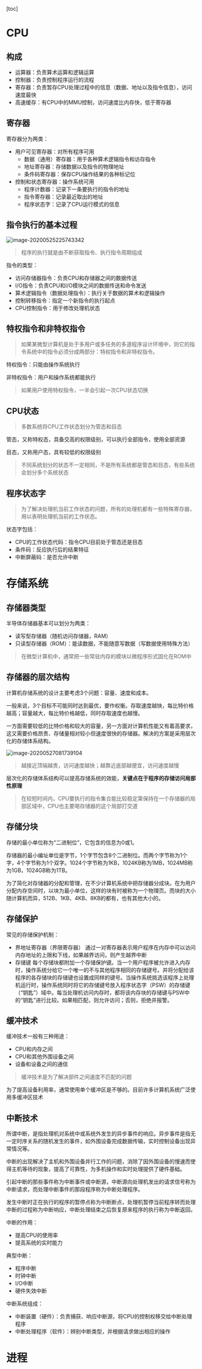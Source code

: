 [toc]



# CPU

## 构成

-   运算器：负责算术运算和逻辑运算
-   控制器：负责控制程序运行的流程
-   寄存器：负责暂存CPU处理过程中的信息（数据、地址以及指令信息），访问速度最快
-   高速缓存：有CPU中的MMU控制，访问速度比内存快，低于寄存器



## 寄存器



寄存器分为两类：

-   用户可见寄存器：对所有程序可用
    -   数据（通用）寄存器：用于各种算术逻辑指令和访存指令
    -   地址寄存器：存储数据以及指令的物理地址
    -   条件码寄存器：保存CPU操作结果的各种标记位
-   控制和状态寄存器：操作系统可用
    -   程序计数器：记录下一条要执行的指令的地址
    -   指令寄存器：记录最近取出的地址
    -   程序状态字：记录了CPU运行模式的信息



## 指令执行的基本过程



![image-20200525225743342](https://images-1255831004.cos.ap-guangzhou.myqcloud.com/online/image-20200525225743342.png)

>   程序的执行就是由不断获取指令、执行指令周期组成



指令的类型：

-   访问存储器指令：负责CPU和存储器之间的数据传送
-   I/O指令：负责CPU和I/O模块之间的数据传送和命令发送
-   算术逻辑指令（数据处理指令）：执行关于数据的算术和逻辑操作
-   控制转移指令：指定一个新指令的执行起点
-   CPU控制指令：用于修改处理机状态



## 特权指令和非特权指令

>   如果某微型计算机是处于多用户或多任务的多道程序设计环境中，则它的指令系统中的指令必须分成两部分：特权指令和非特权指令。



特权指令：只能由操作系统执行

非特权指令：用户和操作系统都能执行

>   如果用户使用特权指令，一半会引起一次CPU状态切换



## CPU状态

>   多数系统将CPU工作状态划分为管态和目态



管态，又称特权态，具备交高的权限级别，可以执行全部指令，使用全部资源

目态，又称用户态，具有较低的权限级别

>   不同系统划分的状态不一定相同，不是所有系统都是管态和目态，有些系统会划分多个系统状态



## 程序状态字

>   为了解决处理机当前工作状态的问题，所有的处理机都有一些特殊寄存器，用以表明处理机当前的工作状态。



状态字包括：

-   CPU的工作状态代码：指令CPU目前处于管态还是目态
-   条件码：反应执行后的结果特征
-   中断屏蔽码：是否允许中断



# 存储系统

## 存储器类型

半导体存储器基本可以划分为两类：

-   读写型存储器（随机访问存储器，RAM）
-   只读型存储器（ROM）：能读数据，不能随意写数据（写数据使用特殊方法）

>   在微型计算机中，通常把一些常驻内存的模块以微程序形式固化在ROM中



## 存储器的层次结构

计算机存储系统的设计主要考虑3个问题：容量、速度和成本。



一般来说，3个目标不可能同时达到最优，要作权衡。存取速度越快，每比特价格越高；容量越大，每比特价格越低，同时存取速度也越慢。



一方面需要较低的比特价格和较大的容量，另一方面对计算机性能又有着高要求，这又需要价格昂贵、存储量相对较小但速度很快的存储器。解决的方案是采用层次化的存储体系结构。



![image-20200527081739104](https://images-1255831004.cos.ap-guangzhou.myqcloud.com/online/image-20200527081739104.png)

>   越接近顶端越贵，访问速度越快；越靠近底部越便宜，访问速度越慢



层次化的存储体系结构可以提高存储系统的效能，**关键点在于程序的存储访问局部性原理**

>   在较短时间内，CPU要执行的指令集合能比较稳定第保持在一个存储器的局部区域中，CPU也主要喝存储器的这个局部打交道



## 存储分块

存储的最小单位称为“二进制位”，它包含的信息为0或1。



存储器的最小编址单位是字节，1个字节包含8个二进制位。而两个字节称为1个字，4个字节称为1个双字。1024个字节称为1KB，1024KB称为1MB，1024MB称为1GB，1024GB称为1TB。



为了简化对存储器的分配和管理，在不少计算机系统中把存储器分成块。在为用户分配内存空间时，以块为最小单位，这样的块有时被称为一个物理页。而块的大小随计算机而异，512B、1KB、4KB、8KB的都有，也有其他大小的。



## 存储保护

常见的存储保护机制：

-   界地址寄存器（界限寄存器）
    通过一对寄存器表示用户程序在内存中可以访问内存地址的上限和下线，如果越界访问，则产生越界中断
-   存储键
    每个存储块都附加一个存储保护键。当一个用户程序被允许进入内存时，操作系统分给它一个唯一的不与其他程序相同的存储键号。并将分配给该程序的各存储块的存储键也设置成同样的键号。当操作系统挑选该程序上处理机运行时，操作系统同时将它的存储键号放入程序状态字（PSW）的存储键（“钥匙”）域中。每当处理机访问内存时，都将该内存块的存储键与PSW中的“钥匙”进行比较。如果相匹配，则允许访问；否则，拒绝并报警。



## 缓冲技术

缓冲技术一般有三种用途：

-   CPU和内存之间
-   CPU和其他外围设备之间
-   设备和设备之间的通信

>   缓冲技术是为了解决部件之间速度不匹配的问题



为了提高设备利用率，通常使用单个缓冲区是不够的。目前许多计算机系统广泛使用多缓冲区技术



## 中断技术

所谓中断，是指处理机对系统中或系统外发生的异步事件的响应。异步事件是指无一定时序关系的随机发生的事件，如外围设备完成数据传输，实时控制设备出现异常情况等。



中断的出现解决了主机和外围设备并行工作的问题，消除了因外围设备的慢速而使得主机等待的现象，提高了可靠性，为多机操作和实时处理提供了硬件基础。



引起中断的那些事件称为中断事件或中断源，中断源向处理机发出的请求信号称为中断请求，而处理中断事件的那段程序称为中断处理程序。



发生中断时正在执行的程序的暂停点称为中断断点，处理机暂停当前程序转而处理中断的过程称为中断响应，中断处理结束之后恢复原来程序的执行称为中断返回。



中断的作用：

-   提高CPU的使用率
-   提高系统的实时能力



典型中断：

-   程序中断
-   时钟中断
-   I/O中断
-   硬件失效中断



中断系统组成：

-   中断装置（硬件）：负责捕获、响应中断源，将CPU的控制权移交给中断处理程序
-   中断处理程序（软件）：辨别中断类型，并根据请求做出相应的操作



# 进程

